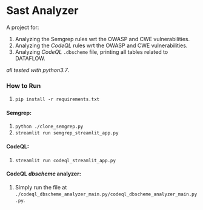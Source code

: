 # Sast Analyzer

A project for:
1. Analyzing the Semgrep rules wrt the OWASP and CWE vulnerabilities.
2. Analyzing the *CodeQL* rules wrt the OWASP and CWE vulnerabilities.
3. Analyzing *CodeQL* `.dbscheme` file, printing all tables related to DATAFLOW.

*all tested with python3.7*.

### How to Run
1. ``pip install -r requirements.txt``
   
#### Semgrep:
1. ``python ./clone_semgrep.py``
2. ``streamlit run semgrep_streamlit_app.py``

#### CodeQL:
1. ``streamlit run codeql_streamlit_app.py``

#### CodeQL *dbscheme* analyzer:
1. Simply run the file at `./codeql_dbscheme_analyzer_main.py/codeql_dbscheme_analyzer_main.py.py`.

